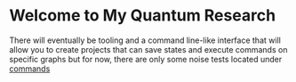 # Welcome to My Quantum Research

There will eventually be tooling and a command line-like interface that will allow you to create projects that can save states and execute commands on specific graphs but for now, there are only some noise tests located under [commands](./src/commands/)